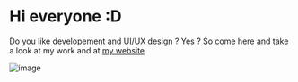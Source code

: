 # Hi everyone :D
Do you like developement and UI/UX design ? Yes ? So come here and take a look at my work and at [my website](https://www.nowewo.tech/)

![image](https://user-images.githubusercontent.com/77587065/202252934-0651e2f4-25b5-48fe-bbd1-9b7b075a833f.png)
